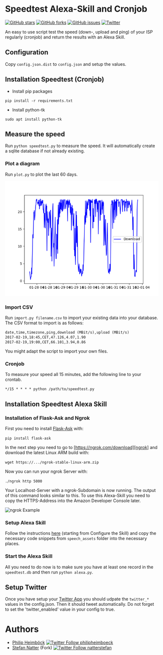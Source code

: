 # Speedtest Alexa-Skill and Cronjob

[![GitHub stars](https://img.shields.io/github/stars/natterstefan/speedtest.svg)](https://github.com/natterstefan/speedtes/stargazers)
[![GitHub forks](https://img.shields.io/github/forks/natterstefan/speedtest.svg)](https://github.com/natterstefan/speedtest/network)
[![GitHub issues](https://img.shields.io/github/issues/natterstefan/speedtest.svg)](https://github.com/natterstefan/speedtest/issues)
[![Twitter](https://img.shields.io/twitter/url/https/github.com/natterstefan/speedtest.svg?style=social)](https://twitter.com/intent/tweet?text=https://github.com/natterstefan/speedtest)

An easy to use script test the speed (down-, upload and ping) of your ISP regularly (cronjob) and return the results with an Alexa Skill.

## Configuration

Copy `config.json.dist` to `config.json` and setup the values.

## Installation Speedtest (Cronjob)

* Install pip packages

```
pip install -r requirements.txt
```

* Install python-tk

```
sudo apt install python-tk
```

## Measure the speed

Run `python speedtest.py` to measure the speed.
It will automatically create a sqlite database if not already existing.

### Plot a diagram

Run `plot.py` to plot the last 60 days.

![Example Plot](doc/images/example.png)

### Import CSV

Run `import.py filename.csv` to import your existing data into your database.
The CSV format to import is as follows:

```csv
date,time,timezone,ping,download (MBit/s),upload (MBit/s)
2017-02-19,18:45,CET,47.126,4.07,1.90
2017-02-19,19:00,CET,66.101,3.94,0.86
```

You might adapt the script to import your own files.

### Cronjob

To measure your speed all 15 minutes, add the following line to your crontab.

```
*/15 * * * * python /path/to/speedtest.py
```

## Installation Speedtest Alexa Skill

### Installation of Flask-Ask and Ngrok

First you need to install [Flask-Ask][flaskask] with:

`pip install flask-ask`

In the next step you need to go to [https://ngrok.com/download][ngrok] and download the latest Linux ARM build with:

`wget https://.../ngrok-stable-linux-arm.zip`

Now you can run your ngrok Server with:

`./ngrok http 5000`

Your Localhost-Server with a ngrok-Subdomain is now running. The output of this command looks similar to this. To use this Alexa-Skill you need to copy the HTTPS-Address into the Amazon Developer Console later.

![ngrok Example](http://i.imgur.com/G4ArV3V.png)

### Setup Alexa Skill

Follow the instructions [here][alexadocu] (starting from Configure the Skill) and copy the necessary code snippets from `speech_assets` folder into the necessary places.

### Start the Alexa Skill

All you need to do now is to make sure you have at least one record in the `speedtest.db` and then run `python alexa.py`.

## Setup Twitter

Once you have setup your [Twitter App][twitterApp] you should udpate the `twitter_*` values in the config.json. Then it should tweet automatically. Do not forget to set the 'twitter_enabled' value in your config to true.

# Authors

- [Philip Heimböck][pheimboeck] [![Twitter Follow philipheimboeck](https://img.shields.io/twitter/follow/pheimboeck.svg?style=social&label=Follow)](https://twitter.com/pheimboeck)
- [Stefan Natter][natterstefan] (Fork) [![Twitter Follow natterstefan](https://img.shields.io/twitter/follow/natterstefan.svg?style=social&label=Follow)](https://twitter.com/natterstefan)


[flaskask]: https://github.com/johnwheeler/flask-ask
[ngrok]: https://ngrok.com/download
[alexadocu]: https://developer.amazon.com/blogs/post/Tx14R0IYYGH3SKT/flask-ask-a-new-python-framework-for-rapid-alexa-skills-kit-development
[pheimboeck]: https://github.com/philipheimboeck/speedtest
[natterstefan]: https://github.com/natterstefan/speedtest
[twitterApp]: https://apps.twitter.com/

